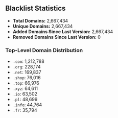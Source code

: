 ## Blacklist Statistics

- **Total Domains:** 2,667,434
- **Unique Domains:** 2,667,434
- **Added Domains Since Last Version:** 2,667,434
- **Removed Domains Since Last Version:** 0

### Top-Level Domain Distribution

-  `.com`: 1,212,788
-  `.org`: 228,174
-  `.net`: 169,837
-  `.shop`: 76,016
-  `.top`: 66,976
-  `.xyz`: 64,611
-  `.io`: 63,502
-  `.pl`: 48,699
-  `.info`: 44,764
-  `.fr`: 35,794
